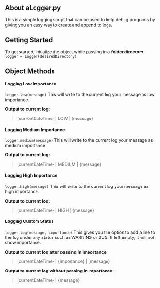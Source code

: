 ## About aLogger.py ##
This is a simple logging script that can be used to help debug programs by giving you an easy way to create and append to logs.

## Getting Started ##
To get started, initialize the object while passing in a **folder directory**.
`logger = Logger(desiredDirectory)`

## Object Methods ##

#### Logging Low Importance ####
`logger.low(message)`
This will write to the current log your message as low importance.

**Output to current log:**
> {currentDateTime} | LOW | {message}


#### Logging Medium Importance ####
`logger.medium(message)`
This will write to the current log your message as medium importance.

**Output to current log:**
> {currentDateTime} | MEDIUM | {message}

#### Logging High Importance ####
`logger.high(message)`
This will write to the current log your message as high importance.

**Output to current log:**
> {currentDateTime} | HIGH | {message}

#### Logging Custom Status ####
`logger.log(message, importance)`
This gives you the option to add a line to the log under any status such as WARNING or BUG. If left empty, it will not show importance.

**Output to current log after passing in importance:**
> {currentDateTime} | {importance} | {message}

**Output to current log without passing in importance:**
> {currentDateTime} | {message}